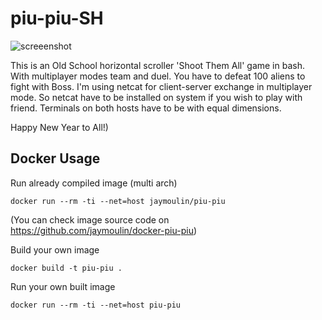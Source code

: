 # piu-piu-SH
![screeenshot](https://user-images.githubusercontent.com/18072680/34253060-1ae25446-e657-11e7-8daa-19f57d1ebbf1.gif)

This is an Old School horizontal scroller 'Shoot Them All' game in bash.
With multiplayer modes team and duel. You have to defeat 100 aliens to fight with Boss.
I'm using netcat for client-server exchange in multiplayer mode.
So netcat have to be installed on system if you wish to play with friend.
Terminals on both hosts have to be with equal dimensions.

Happy New Year to All!)


Docker Usage
------------

Run already compiled image (multi arch)

```
docker run --rm -ti --net=host jaymoulin/piu-piu
```
(You can check image source code on https://github.com/jaymoulin/docker-piu-piu)

Build your own image

```
docker build -t piu-piu .
```

Run your own built image

```
docker run --rm -ti --net=host piu-piu
```
